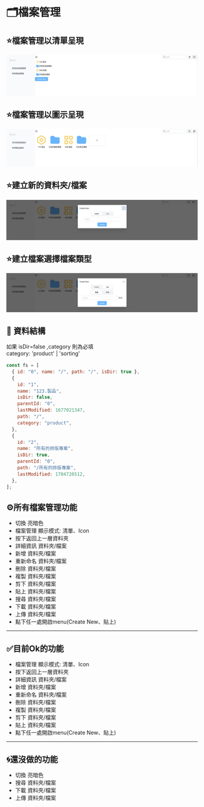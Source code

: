 # 🗂️檔案管理

<!-- ![alt text](image.png) -->
<!-- ![alt text](image-1.png) -->

## ⭐️檔案管理以清單呈現

![alt text](<截圖 2025-02-08 上午10.36.50.png>)

## ⭐️檔案管理以圖示呈現

![alt text](<截圖 2025-02-08 上午10.37.30.png>)

## ⭐️建立新的資料夾/檔案

![alt text](<截圖 2025-02-08 上午10.38.10.png>)

## ⭐️建立檔案選擇檔案類型

![alt text](<截圖 2025-02-08 上午10.38.21.png>)

## 📖 資料結構

如果 isDir=false ,category 則為必填</br>
category: 'product' | 'sorting'

```js
const fs = [
  { id: "0", name: "/", path: "/", isDir: true },
  {
    id: "1",
    name: "123.製品",
    isDir: false,
    parentId: "0",
    lastModified: 1677021347,
    path: "/",
    category: "product",
  },
  {
    id: "2",
    name: "所有的排版專案",
    isDir: true,
    parentId: "0",
    path: "/所有的排版專案",
    lastModified: 1704720512,
  },
];
```

## ⚙️所有檔案管理功能

- 切換 亮暗色
- 檔案管理 顯示模式: 清單、Icon
- 按下返回上一層資料夾
- 詳細資訊 資料夾/檔案
- 新增 資料夾/檔案
- 重新命名 資料夾/檔案
- 刪除 資料夾/檔案
- 複製 資料夾/檔案
- 剪下 資料夾/檔案
- 貼上 資料夾/檔案
- 搜尋 資料夾/檔案
- 下載 資料夾/檔案
- 上傳 資料夾/檔案
- 點下任一處開啟menu(Create New、貼上)

---

## ✅目前Ok的功能

- 檔案管理 顯示模式: 清單、Icon
- 按下返回上一層資料夾
- 詳細資訊 資料夾/檔案
- 新增 資料夾/檔案
- 重新命名 資料夾/檔案
- 刪除 資料夾/檔案
- 複製 資料夾/檔案
- 剪下 資料夾/檔案
- 貼上 資料夾/檔案
- 點下任一處開啟menu(Create New、貼上)

---

## 🌀還沒做的功能
- 切換 亮暗色
- 搜尋 資料夾/檔案
- 下載 資料夾/檔案
- 上傳 資料夾/檔案
